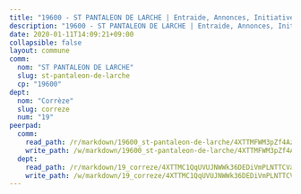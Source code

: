 ```yaml
---
title: "19600 - ST PANTALEON DE LARCHE | Entraide, Annonces, Initiatives"
description: "19600 - ST PANTALEON DE LARCHE | Entraide, Annonces, Initiatives"
date: 2020-01-11T14:09:21+09:00
collapsible: false
layout: commune
comm:
  nom: "ST PANTALEON DE LARCHE"
  slug: st-pantaleon-de-larche
  cp: "19600"
dept:
  nom: "Corrèze"
  slug: correze
  num: "19"
peerpad:
  comm:
    read_path: /r/markdown/19600_st-pantaleon-de-larche/4XTTMFWM3pZf4AzZwSSYVcs9GLCBVRbXSQVKLb7v6Mc5pNzsH
    write_path: /w/markdown/19600_st-pantaleon-de-larche/4XTTMFWM3pZf4AzZwSSYVcs9GLCBVRbXSQVKLb7v6Mc5pNzsH-K3TgUZ4j7kj6xGds4oHhcWD4nCkzrYF1MihwWfZBGCjZgj581L5EXa3tvKsngdrmWHfew7X8n4iWgAezq2Se1HcZahWNB92AQkHaVftRim6pviskUxjpHB7y61LpuVDo9fTWEo4b
  dept:
    read_path: /r/markdown/19_correze/4XTTMC1QqUVUJNWWk36DEDiVmPLNTTCVay5E5gwEvpSf36VsS
    write_path: /w/markdown/19_correze/4XTTMC1QqUVUJNWWk36DEDiVmPLNTTCVay5E5gwEvpSf36VsS-K3TgUzu4fqyixiBZaA5Ejd2iCC9xJnV2MqYc8L2r22c4qVWWx9VnJmMAAFTQjLmwLDBGZ9pgHdAtPGZHV6pZb6y2bhgaqXFUJ1Fp1QgihzJpszTr9ow8JcXoeYzTUZfY7Rzzn9sS
---
```



